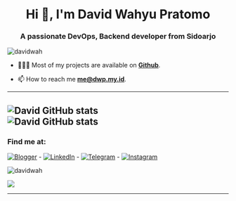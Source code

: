 <h1 align="center">Hi 👋, I'm David Wahyu Pratomo</h1>
<h3 align="center">A passionate DevOps, Backend developer from Sidoarjo</h3>


<p align="left"> <img src="https://komarev.com/ghpvc/?username=davidwah&label=Profile%20views&color=0e75b6&style=flat" alt="davidwah" /> </p>  

- 👨🏻‍💻 Most of my projects are available on **[Github](https://github.com/davidwah?tab=repositories)**.

- 📫 How to reach me **me@dwp.my.id**.
<!--
- 📄 Know about my experiences **[Resume](https://drive.google.com/file/d/xx/view?usp=sharing)**.  
- 🌱 I’m currently learning **Dart**.
-->  
---
![David GitHub stats](https://github-readme-stats.vercel.app/api?username=davidwah&show_icons=true&theme=dracula&hide=stars,issues)  
![David GitHub stats](https://github-readme-streak-stats.herokuapp.com/?user=davidwah&theme=algolia&_icons=true&theme=dracula&hide=stars,issues)  
---
### Find me at: 
[![Blogger](https://img.shields.io/badge/Blogger-FF5722?style=for-the-badge&logo=blogger&logoColor=white)](https://dwp.my.id/) - [![LinkedIn](https://img.shields.io/badge/linkedin-%230077B5.svg?&style=for-the-badge&logo=linkedin&logoColor=white)](https://linkedin.com/in/david-wahyu-pratomo) - [![Telegram](	https://img.shields.io/badge/Telegram-2CA5E0?style=for-the-badge&logo=telegram&logoColor=white)](https://t.me/davidwah) - [![Instagram](https://img.shields.io/badge/Instagram-E4405F?style=for-the-badge&logo=instagram&logoColor=white)](https://www.instagram.com/david_wahyu)

<p align="left"> <img src="https://komarev.com/ghpvc/?username=davidwah&label=Profile%20views&color=0e75b6&style=flat" alt="davidwah" /> </p>


<!--
![](https://visitor-badge.glitch.me/badge?page_id=davidwah.davidwah)
-->  
<img src="https://camo.githubusercontent.com/b867e04377eea646939445ce4e0565253428256abc39c6d32d7b67aab3160d18/68747470733a2f2f63617073756c652d72656e6465722e76657263656c2e6170702f6170693f747970653d776176696e6726636f6c6f723d6772616469656e74266865696768743d3130302673656374696f6e3d666f6f746572" theme=tokyonight/>

---
<!--
**davidwah/davidwah** is a ✨ _special_ ✨ repository because its `README.md` (this file) appears on your GitHub profile.

Here are some ideas to get you started:

- 🔭 I’m currently working on ...
- 🌱 I’m currently learning ...
- 👯 I’m looking to collaborate on ...
- 🤔 I’m looking for help with ...
- 💬 Ask me about ...
- 📫 How to reach me: ...
- 😄 Pronouns: ...
- ⚡ Fun fact: ...
-->
